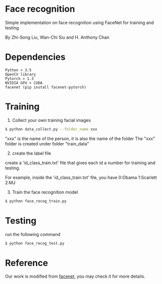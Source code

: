 # Face recognition

Simple implementation on face recognition using FaceNet for training and testing

By Zhi-Song Liu, Wan-Chi Siu and H. Anthony Chan

# Dependencies
    Python > 3.5
    OpenCV library
    Pytorch > 1.3
    NVIDIA GPU + CUDA
    facenet (pip install facenet-pytorch)
    
# Training

1. Collect your own training facial images
```sh
$ python data_collect.py --folder_name xxx
```
"xxx" is the name of the person, it is also the name of the folder
The "xxx" folder is created under folder "train_data"

2. create the label file

create a 'id_class_train.txt' file that gives each id a number for training and testing.

For example, inside the 'id_class_train.txt' file, you have
0:Obama
1:Scarlett
2:MJ

3. Train the face recognition model
```sh
$ python face_recog_train.py
```

# Testing
run the following command
```sh
$ python face_recog_test.py
```
# Reference
Our work is modified from [facenet](https://github.com/timesler/facenet-pytorch), you may check it for more details.
